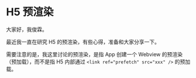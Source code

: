# H5 预渲染

大家好，我俊霖。

最近我一直在研究 H5 的预渲染，有些心得，准备和大家分享一下。

需要注意的是，我这里讨论的预渲染，是指 App 创建一个 Webview 的预渲染（预加载），而不是指 H5 内部通过 `<link ref="prefetch" src="xxx" />` 的预加载。